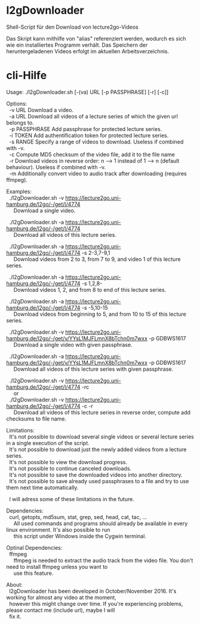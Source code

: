 # l2gDownloader
Shell-Script für den Download von lecture2go-Videos  

Das Skript kann mithilfe von "alias" referenziert werden, wodurch es sich wie ein installiertes Programm verhält. Das Speichern der heruntergeladenen Videos erfolgt im aktuellen Arbeitsverzeichnis.
  
# cli-Hilfe

Usage: ./l2gDownloader.sh [-(va) URL [-p PASSPHRASE] [-r] [-c]]  
  
Options:  
&nbsp;&nbsp;-v URL        Download a video.  
&nbsp;&nbsp;-a URL        Download all videos of a lecture series of which the given url belongs to.  
&nbsp;&nbsp;-p PASSPHRASE Add passphrase for protected lecture series.  
&nbsp;&nbsp;-i TOKEN      Add authentification token for protected lecture series.  
&nbsp;&nbsp;-s RANGE      Specify a range of videos to download. Useless if combined with -v.  
&nbsp;&nbsp;-c            Compute MD5 checksum of the video file, add it to the file name  
&nbsp;&nbsp;-r            Download videos in reverse order: n --> 1 instead of 1 --> n (default behaviour). Useless if combined with -v.  
&nbsp;&nbsp;-m            Additionally convert video to audio track after downloading (requires ffmpeg).  
  
Examples:  
&nbsp;&nbsp;./l2gDownloader.sh -v https://lecture2go.uni-hamburg.de/l2go/-/get/l/4774  
&nbsp;&nbsp;&nbsp;&nbsp;&nbsp;Download a single video.  
  
&nbsp;&nbsp;./l2gDownloader.sh -a https://lecture2go.uni-hamburg.de/l2go/-/get/l/4774  
&nbsp;&nbsp;&nbsp;&nbsp;&nbsp;Download all videos of this lecture series.  
  
&nbsp;&nbsp;./l2gDownloader.sh -a https://lecture2go.uni-hamburg.de/l2go/-/get/l/4774 -s 2-3,7-9,1  
&nbsp;&nbsp;&nbsp;&nbsp;&nbsp;Download videos from 2 to 3, from 7 to 9, and video 1 of this lecture series.  
  
&nbsp;&nbsp;./l2gDownloader.sh -a https://lecture2go.uni-hamburg.de/l2go/-/get/l/4774 -s 1,2,8-  
&nbsp;&nbsp;&nbsp;&nbsp;&nbsp;Download videos 1, 2, and from 8 to end of this lecture series.  
  
&nbsp;&nbsp;./l2gDownloader.sh -a https://lecture2go.uni-hamburg.de/l2go/-/get/l/4774 -s -5,10-15  
&nbsp;&nbsp;&nbsp;&nbsp;&nbsp;Download videos from beginning to 5, and from 10 to 15 of this lecture series.  
  
&nbsp;&nbsp;./l2gDownloader.sh -v https://lecture2go.uni-hamburg.de/l2go/-/get/v/YYsL1MJFLmnX8bTchn0m7wxx -p GDBWS1617  
&nbsp;&nbsp;&nbsp;&nbsp;&nbsp;Download a single video with given passphrase.  
  
&nbsp;&nbsp;./l2gDownloader.sh -a https://lecture2go.uni-hamburg.de/l2go/-/get/v/YYsL1MJFLmnX8bTchn0m7wxx -p GDBWS1617  
&nbsp;&nbsp;&nbsp;&nbsp;&nbsp;Download all videos of this lecture series with given passphrase.
  
&nbsp;&nbsp;./l2gDownloader.sh -v https://lecture2go.uni-hamburg.de/l2go/-/get/l/4774 -rc  
&nbsp;&nbsp;&nbsp;&nbsp;&nbsp;or  
&nbsp;&nbsp;./l2gDownloader.sh -v https://lecture2go.uni-hamburg.de/l2go/-/get/l/4774 -c -r  
&nbsp;&nbsp;&nbsp;&nbsp;&nbsp;Download all videos of this lecture series in reverse order, compute add checksums to file name.
  
Limitations:  
&nbsp;&nbsp;It's not possible to download several single videos or several lecture series in a single execution of the script.  
&nbsp;&nbsp;It's not possible to download just the newly added videos from a lecture series.  
&nbsp;&nbsp;It's not possible to view the download progress.  
&nbsp;&nbsp;It's not possible to continue canceled downloads.  
&nbsp;&nbsp;It's not possible to save the downloaded videos into another directory.  
&nbsp;&nbsp;It's not possible to save already used passphrases to a file and try to use them next time automatically.  
  
&nbsp;&nbsp;I will adress some of these limitations in the future.
  
Dependencies:  
&nbsp;&nbsp;curl, getopts, md5sum, stat, grep, sed, head, cat, tac, ...  
&nbsp;&nbsp;&nbsp;&nbsp;&nbsp;All used commands and programs should already be available in every linux environment. It's also possible to run  
&nbsp;&nbsp;&nbsp;&nbsp;&nbsp;this script under Windows inside the Cygwin terminal.  
  
Optinal Dependencies:  
&nbsp;&nbsp;ffmpeg  
&nbsp;&nbsp;&nbsp;&nbsp;&nbsp;ffmpeg is needed to extract the audio track from the video file. You don't need to install ffmpeg unless you want to  
&nbsp;&nbsp;&nbsp;&nbsp;&nbsp;use this feature.  
  
About:  
&nbsp;&nbsp;l2gDownloader has been developed in October/November 2016. It's working for almost any video at the moment,  
&nbsp;&nbsp;however this might change over time. If you're experiencing problems, please contact me (include url), maybe I will  
&nbsp;&nbsp;fix it.  
